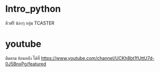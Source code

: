 # Intro_python
ติวฟรี น้องๆ กลุ่ม TCASTER
# youtube
ติดตาม ย้อนหลัง ได้ที่ https://www.youtube.com/channel/UCKh8bt1fUttU7d-0J5BnxPg/featured
